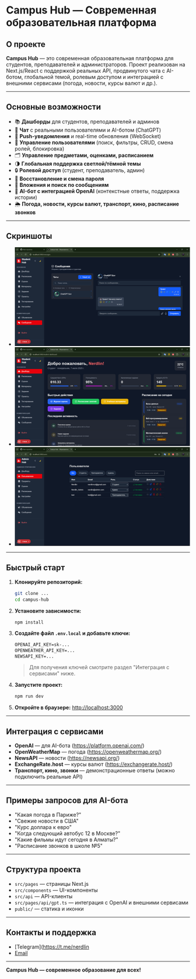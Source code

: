 # Campus Hub — Современная образовательная платформа

## О проекте
**Campus Hub** — это современная образовательная платформа для студентов, преподавателей и администраторов. Проект реализован на Next.js/React с поддержкой реальных API, продвинутого чата с AI-ботом, глобальной темой, ролевым доступом и интеграцией с внешними сервисами (погода, новости, курсы валют и др.).

---

## Основные возможности
- 📚 **Дашборды** для студентов, преподавателей и админов
- 💬 **Чат** с реальными пользователями и AI-ботом (ChatGPT)
- 🔔 **Push-уведомления** и real-time обновления (WebSocket)
- 👤 **Управление пользователями** (поиск, фильтры, CRUD, смена ролей, блокировка)
- 🗂️ **Управление предметами, оценками, расписанием**
- 🌗 **Глобальная поддержка светлой/тёмной темы**
- 🔒 **Ролевой доступ** (студент, преподаватель, админ)
- 🔑 **Восстановление и смена пароля**
- 📎 **Вложения и поиск по сообщениям**
- 🤖 **AI-бот с интеграцией OpenAI** (контекстные ответы, поддержка истории)
- 🌦️ **Погода, новости, курсы валют, транспорт, кино, расписание звонков**

---

## Скриншоты
- ![Чат с AI-ботом](public/preview-chat.png)
- ![Тёмная тема](public/preview-dark.png)
- ![Панель администратора](public/preview-admin.png)

---

## Быстрый старт

1. **Клонируйте репозиторий:**
   ```bash
   git clone ...
   cd campus-hub
   ```
2. **Установите зависимости:**
   ```bash
   npm install
   ```
3. **Создайте файл `.env.local` и добавьте ключи:**
   ```env
   OPENAI_API_KEY=sk-...
   OPENWEATHER_API_KEY=...
   NEWSAPI_KEY=...
   ```
   > Для получения ключей смотрите раздел "Интеграция с сервисами" ниже.
4. **Запустите проект:**
   ```bash
   npm run dev
   ```
5. **Откройте в браузере:**
   [http://localhost:3000](http://localhost:3000)

---

## Интеграция с сервисами
- **OpenAI** — для AI-бота (https://platform.openai.com/)
- **OpenWeatherMap** — погода (https://openweathermap.org/)
- **NewsAPI** — новости (https://newsapi.org/)
- **ExchangeRate.host** — курсы валют (https://exchangerate.host/)
- **Транспорт, кино, звонки** — демонстрационные ответы (можно подключить реальные API)

---

## Примеры запросов для AI-бота
- "Какая погода в Париже?"
- "Свежие новости в США"
- "Курс доллара к евро"
- "Когда следующий автобус 12 в Москве?"
- "Какие фильмы идут сегодня в Алматы?"
- "Расписание звонков в школе №5"

---

## Структура проекта
- `src/pages` — страницы Next.js
- `src/components` — UI-компоненты
- `src/api` — API-клиенты
- `src/pages/api/gpt.ts` — интеграция с OpenAI и внешними сервисами
- `public/` — статика и иконки

---

## Контакты и поддержка
- [Telegram](https://t.me/nerdlin
- [Email](nerdlinnut@gmail.com)

---

**Campus Hub — современное образование для всех!**
